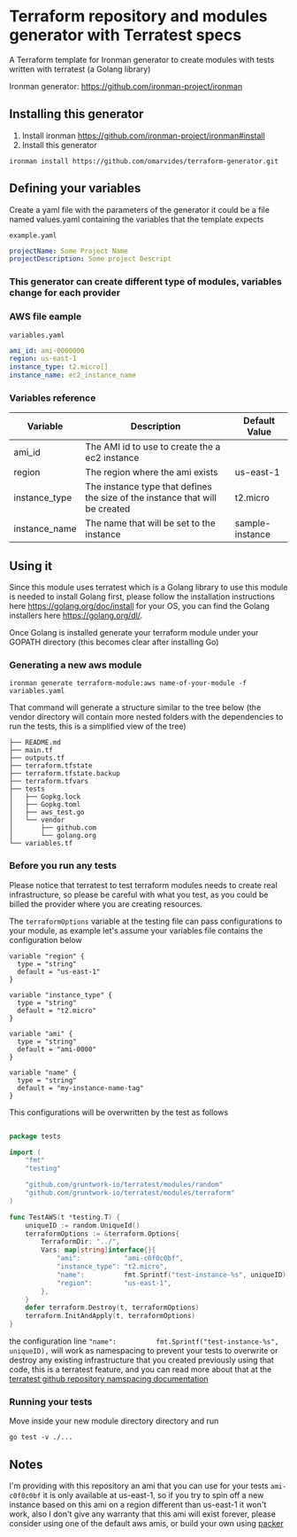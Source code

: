 # Terraform repository and modules generator with Terratest specs

A Terraform template for Ironman generator to create modules with tests written with terratest (a Golang library)

Ironman generator: https://github.com/ironman-project/ironman

## Installing this generator

1. Install ironman https://github.com/ironman-project/ironman#install
1. Install this generator
```
ironman install https://github.com/omarvides/terraform-generator.git
```

## Defining your variables

Create a yaml file with the parameters of the generator it could be a file named values.yaml containing the variables that the template expects

```example.yaml```

``` yaml
projectName: Some Project Name
projectDescription: Some project Descript
```

### This generator can create different type of modules, variables change for each provider

### AWS file eample

```variables.yaml```

``` yaml
ami_id: ami-0000000
region: us-east-1
instance_type: t2.micro[]
instance_name: ec2_instance_name
```

### Variables reference

| Variable      | Description                                                                  | Default Value   |
|---------------|------------------------------------------------------------------------------|-----------------|
| ami_id        | The AMI id to use to create the a ec2 instance                               |                 |
| region        | The region where the ami exists                                              | us-east-1       |
| instance_type | The instance type that defines the size of the instance that will be created | t2.micro        |
| instance_name | The name that will be set to the instance                                    | sample-instance |

## Using it

Since this module uses terratest which is a Golang library to use this module is needed to install Golang first, please follow the installation instructions here https://golang.org/doc/install for your OS, you can find the Golang installers here https://golang.org/dl/.

Once Golang is installed generate your terraform module under your GOPATH directory (this becomes clear after installing Go)

### Generating a new aws module

```
ironman generate terraform-module:aws name-of-your-module -f variables.yaml
```

That command will generate a structure similar to the tree below (the vendor directory will contain more nested folders with the dependencies to run the tests, this is a simplified view of the tree)

```
├── README.md
├── main.tf
├── outputs.tf
├── terraform.tfstate
├── terraform.tfstate.backup
├── terraform.tfvars
├── tests
│   ├── Gopkg.lock
│   ├── Gopkg.toml
│   ├── aws_test.go
│   └── vendor
│       ├── github.com
│       └── golang.org
└── variables.tf
```

### Before you run any tests

Please notice that terratest to test terraform modules needs to create real infrastructure, so please be careful with what you test, as you could be billed the provider where you are creating resources.

The ```terraformOptions``` variable at the testing file can pass configurations to your module, as example let's assume your variables file contains the configuration below

```
variable "region" {
  type = "string"
  default = "us-east-1"
}

variable "instance_type" {
  type = "string"
  default = "t2.micro"
}

variable "ami" {
  type = "string"
  default = "ami-0000"
}

variable "name" {
  type = "string"
  default = "my-instance-name-tag"
}
```

This configurations will be overwritten by the test as follows

``` go

package tests

import (
	"fmt"
	"testing"

	"github.com/gruntwork-io/terratest/modules/random"
	"github.com/gruntwork-io/terratest/modules/terraform"
)

func TestAWS(t *testing.T) {
	uniqueID := random.UniqueId()
	terraformOptions := &terraform.Options{
		TerraformDir: "../",
		Vars: map[string]interface{}{
			"ami":           "ami-c0f0c0bf",
			"instance_type": "t2.micro",
			"name":          fmt.Sprintf("test-instance-%s", uniqueID),
			"region":        "us-east-1",
		},
	}
	defer terraform.Destroy(t, terraformOptions)
	terraform.InitAndApply(t, terraformOptions)
}
```
the configuration line ```"name":          fmt.Sprintf("test-instance-%s", uniqueID),``` will work as namespacing to prevent your tests to overwrite or destroy any existing infrastructure that you created previously using that code, this is a terratest feature, and you can read more about that at the [terratest github repository namspacing documentation](https://github.com/gruntwork-io/terratest#namespacing)


### Running your tests

Move inside your new module directory directory and run 

```
go test -v ./...
```

## Notes

I'm providing with this repository an ami that you can use for your tests ```ami-c0f0c0bf``` it is only available at us-east-1, so if you try to spin off a new instance based on this ami on a region different than us-east-1 it won't work, also I don't give any warranty that this ami will exist forever, please consider using one of the default aws amis, or build your own using [packer](https://www.packer.io/)
